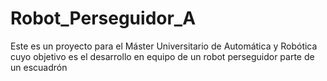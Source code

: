 # Robot_Perseguidor_A
Este es un proyecto para el Máster Universitario de Automática y Robótica cuyo objetivo es el desarrollo en equipo de un robot perseguidor parte de un escuadrón

